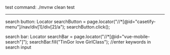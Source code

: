 test command: 
./mvnw clean test

----

search button:
Locator searchButton = page.locator("//*[@id=\"casetify-menu\"]/nav/div[1]/div[2]/a");
searchButton.click();

search bar:
Locator searchBar = page.locator("//*[@id=\"vue-mobile-search\"]");
searchBar.fill("TinGor love GirlClass"); //enter keywords in search input
